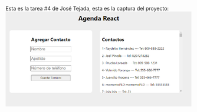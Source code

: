 Esta es la tarea #4 de José Tejada, esta es la captura del proyecto:
![Mi captura de pantalla](captura_tarea4.PNG)